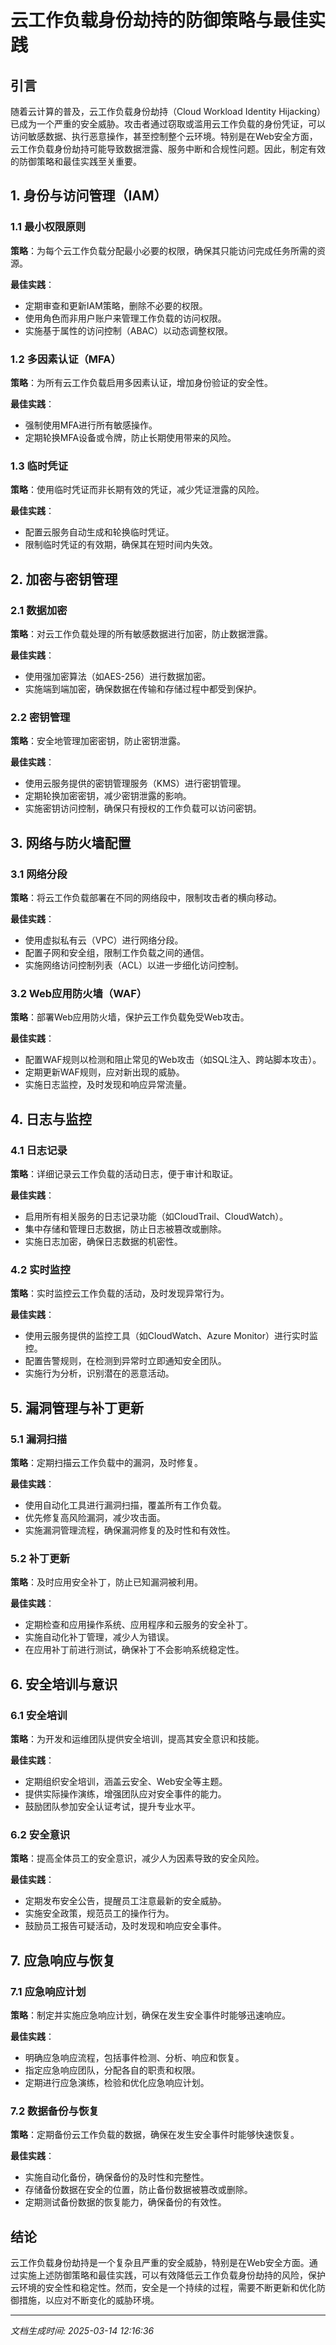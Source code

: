# 云工作负载身份劫持的防御策略与最佳实践

## 引言

随着云计算的普及，云工作负载身份劫持（Cloud Workload Identity Hijacking）已成为一个严重的安全威胁。攻击者通过窃取或滥用云工作负载的身份凭证，可以访问敏感数据、执行恶意操作，甚至控制整个云环境。特别是在Web安全方面，云工作负载身份劫持可能导致数据泄露、服务中断和合规性问题。因此，制定有效的防御策略和最佳实践至关重要。

## 1. 身份与访问管理（IAM）

### 1.1 最小权限原则

**策略**：为每个云工作负载分配最小必要的权限，确保其只能访问完成任务所需的资源。

**最佳实践**：
- 定期审查和更新IAM策略，删除不必要的权限。
- 使用角色而非用户账户来管理工作负载的访问权限。
- 实施基于属性的访问控制（ABAC）以动态调整权限。

### 1.2 多因素认证（MFA）

**策略**：为所有云工作负载启用多因素认证，增加身份验证的安全性。

**最佳实践**：
- 强制使用MFA进行所有敏感操作。
- 定期轮换MFA设备或令牌，防止长期使用带来的风险。

### 1.3 临时凭证

**策略**：使用临时凭证而非长期有效的凭证，减少凭证泄露的风险。

**最佳实践**：
- 配置云服务自动生成和轮换临时凭证。
- 限制临时凭证的有效期，确保其在短时间内失效。

## 2. 加密与密钥管理

### 2.1 数据加密

**策略**：对云工作负载处理的所有敏感数据进行加密，防止数据泄露。

**最佳实践**：
- 使用强加密算法（如AES-256）进行数据加密。
- 实施端到端加密，确保数据在传输和存储过程中都受到保护。

### 2.2 密钥管理

**策略**：安全地管理加密密钥，防止密钥泄露。

**最佳实践**：
- 使用云服务提供的密钥管理服务（KMS）进行密钥管理。
- 定期轮换加密密钥，减少密钥泄露的影响。
- 实施密钥访问控制，确保只有授权的工作负载可以访问密钥。

## 3. 网络与防火墙配置

### 3.1 网络分段

**策略**：将云工作负载部署在不同的网络段中，限制攻击者的横向移动。

**最佳实践**：
- 使用虚拟私有云（VPC）进行网络分段。
- 配置子网和安全组，限制工作负载之间的通信。
- 实施网络访问控制列表（ACL）以进一步细化访问控制。

### 3.2 Web应用防火墙（WAF）

**策略**：部署Web应用防火墙，保护云工作负载免受Web攻击。

**最佳实践**：
- 配置WAF规则以检测和阻止常见的Web攻击（如SQL注入、跨站脚本攻击）。
- 定期更新WAF规则，应对新出现的威胁。
- 实施日志监控，及时发现和响应异常流量。

## 4. 日志与监控

### 4.1 日志记录

**策略**：详细记录云工作负载的活动日志，便于审计和取证。

**最佳实践**：
- 启用所有相关服务的日志记录功能（如CloudTrail、CloudWatch）。
- 集中存储和管理日志数据，防止日志被篡改或删除。
- 实施日志加密，确保日志数据的机密性。

### 4.2 实时监控

**策略**：实时监控云工作负载的活动，及时发现异常行为。

**最佳实践**：
- 使用云服务提供的监控工具（如CloudWatch、Azure Monitor）进行实时监控。
- 配置告警规则，在检测到异常时立即通知安全团队。
- 实施行为分析，识别潜在的恶意活动。

## 5. 漏洞管理与补丁更新

### 5.1 漏洞扫描

**策略**：定期扫描云工作负载中的漏洞，及时修复。

**最佳实践**：
- 使用自动化工具进行漏洞扫描，覆盖所有工作负载。
- 优先修复高风险漏洞，减少攻击面。
- 实施漏洞管理流程，确保漏洞修复的及时性和有效性。

### 5.2 补丁更新

**策略**：及时应用安全补丁，防止已知漏洞被利用。

**最佳实践**：
- 定期检查和应用操作系统、应用程序和云服务的安全补丁。
- 实施自动化补丁管理，减少人为错误。
- 在应用补丁前进行测试，确保补丁不会影响系统稳定性。

## 6. 安全培训与意识

### 6.1 安全培训

**策略**：为开发和运维团队提供安全培训，提高其安全意识和技能。

**最佳实践**：
- 定期组织安全培训，涵盖云安全、Web安全等主题。
- 提供实际操作演练，增强团队应对安全事件的能力。
- 鼓励团队参加安全认证考试，提升专业水平。

### 6.2 安全意识

**策略**：提高全体员工的安全意识，减少人为因素导致的安全风险。

**最佳实践**：
- 定期发布安全公告，提醒员工注意最新的安全威胁。
- 实施安全政策，规范员工的操作行为。
- 鼓励员工报告可疑活动，及时发现和响应安全事件。

## 7. 应急响应与恢复

### 7.1 应急响应计划

**策略**：制定并实施应急响应计划，确保在发生安全事件时能够迅速响应。

**最佳实践**：
- 明确应急响应流程，包括事件检测、分析、响应和恢复。
- 指定应急响应团队，分配各自的职责和权限。
- 定期进行应急演练，检验和优化应急响应计划。

### 7.2 数据备份与恢复

**策略**：定期备份云工作负载的数据，确保在发生安全事件时能够快速恢复。

**最佳实践**：
- 实施自动化备份，确保备份的及时性和完整性。
- 存储备份数据在安全的位置，防止备份数据被篡改或删除。
- 定期测试备份数据的恢复能力，确保备份的有效性。

## 结论

云工作负载身份劫持是一个复杂且严重的安全威胁，特别是在Web安全方面。通过实施上述防御策略和最佳实践，可以有效降低云工作负载身份劫持的风险，保护云环境的安全性和稳定性。然而，安全是一个持续的过程，需要不断更新和优化防御措施，以应对不断变化的威胁环境。

---

*文档生成时间: 2025-03-14 12:16:36*



